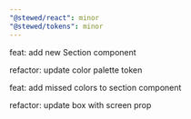 ```yaml
---
"@stewed/react": minor
"@stewed/tokens": minor
---
```


feat: add new Section component

refactor: update color palette token

feat: add missed colors to section component

refactor: update box with screen prop
